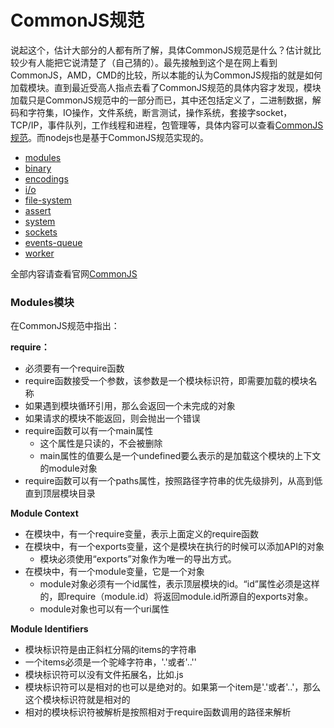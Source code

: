# CommonJS规范
说起这个，估计大部分的人都有所了解，具体CommonJS规范是什么？估计就比较少有人能把它说清楚了（自己猜的）。最先接触到这个是在网上看到CommonJS，AMD，CMD的比较，所以本能的认为CommonJS规指的就是如何加载模块。直到最近受高人指点去看了CommonJS规范的具体内容才发现，模块加载只是CommonJS规范中的一部分而已，其中还包括定义了，二进制数据，解码和字符集，IO操作，文件系统，断言测试，操作系统，套接字socket，TCP/IP，事件队列，工作线程和进程，包管理等，具体内容可以查看[CommonJS规范](http://wiki.commonjs.org/wiki/CommonJS)。而nodejs也是基于CommonJS规范实现的。
- [modules](http://wiki.commonjs.org/wiki/Modules)
- [binary](http://wiki.commonjs.org/wiki/Binary)
- [encodings](http://wiki.commonjs.org/wiki/Encodings)
- [i/o](http://wiki.commonjs.org/wiki/IO)
- [file-system](http://wiki.commonjs.org/wiki/Filesystem)
- [assert](http://wiki.commonjs.org/wiki/Unit_Testing)
- [system](http://wiki.commonjs.org/wiki/System/1.0)
- [sockets](http://wiki.commonjs.org/wiki/Sockets)
- [events-queue](http://wiki.commonjs.org/wiki/Reactor)
- [worker](http://wiki.commonjs.org/wiki/Worker)

全部内容请查看官网[CommonJS](http://wiki.commonjs.org/wiki/CommonJS)

### Modules模块
在CommonJS规范中指出：

**require：**

- 必须要有一个require函数
- require函数接受一个参数，该参数是一个模块标识符，即需要加载的模块名称
- 如果遇到模块循环引用，那么会返回一个未完成的对象
- 如果请求的模块不能返回，则会抛出一个错误
- require函数可以有一个main属性
  - 这个属性是只读的，不会被删除
  - main属性的值要么是一个undefined要么表示的是加载这个模块的上下文的module对象
- require函数可以有一个paths属性，按照路径字符串的优先级排列，从高到低直到顶层模块目录

**Module Context**
- 在模块中，有一个require变量，表示上面定义的require函数
- 在模块中，有一个exports变量，这个是模块在执行的时候可以添加API的对象
  - 模块必须使用“exports”对象作为唯一的导出方式。
- 在模块中，有一个module变量，它是一个对象
  - module对象必须有一个id属性，表示顶层模块的id。“id”属性必须是这样的，即require（module.id）将返回module.id所源自的exports对象。
  - module对象也可以有一个uri属性

**Module Identifiers**

- 模块标识符是由正斜杠分隔的items的字符串
- 一个items必须是一个驼峰字符串，'.'或者'..''
- 模块标识符可以没有文件拓展名，比如.js
- 模块标识符可以是相对的也可以是绝对的。如果第一个item是'.'或者'..'，那么这个模块标识符就是相对的
- 相对的模块标识符被解析是按照相对于require函数调用的路径来解析